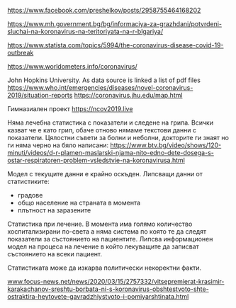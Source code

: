 https://www.facebook.com/preshelkov/posts/2958755464168202

https://www.mh.government.bg/bg/informaciya-za-grazhdani/potvrdeni-sluchai-na-koronavirus-na-teritoriyata-na-r-blgariya/

https://www.statista.com/topics/5994/the-coronavirus-disease-covid-19-outbreak

https://www.worldometers.info/coronavirus/

John Hopkins University.
As data source is linked a list of pdf files https://www.who.int/emergencies/diseases/novel-coronavirus-2019/situation-reports
https://coronavirus.jhu.edu/map.html

Гимназиален проект
https://ncov2019.live

Няма лечебна статистика с показатели и следене на грипа.
Всички казват че е като грип, обаче отново нямаме текстови данни с показатели.
Цялостни съвети за болни и неболни, докторите ги знаят но ги няма черно на бяло написани:
https://www.btv.bg/video/shows/120-minuti/videos/d-r-plamen-maslarski-njama-nito-edno-dete-dosega-s-ostar-respiratoren-problem-vsledstvie-na-koronavirusa.html

Модел с текущите данни е крайно оскъден.
Липсващи данни от статистиките:
- градове
- общо население на страната в момента
- плътност на заразените

Статистика при лечение.
В момента има голямо количество хоспитализирани по-света а няма система по която те да следят показатели за състоянието на пациентите.
Липсва информационен модел на процеса на лечение в който лекуващите да записват състоянието на всеки пациент.

Статистиката може да изкарва политически некоректни факти.

www.focus-news.net/news/2020/03/15/2757332/vitsepremierat-krasimir-karakachanov-sreshtu-borbata-ni-s-koronavirus-obshtestvoto-shte-ostraktira-heytovete-gavradzhiystvoto-i-pomiyarshtinata.html
